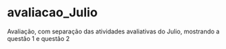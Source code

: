 # avaliacao_Julio

Avaliação, com separação das atividades avaliativas do Julio, mostrando a questão 1 e questão 2
